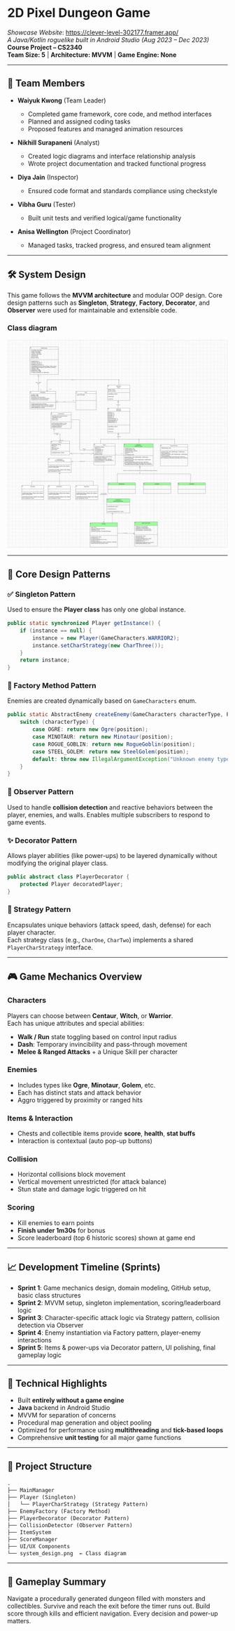 # 2D Pixel Dungeon Game

_Showcase Website_: https://clever-level-302177.framer.app/  
_A Java/Kotlin roguelike built in Android Studio (Aug 2023 – Dec 2023)_  
**Course Project – CS2340**  
**Team Size: 5** | **Architecture: MVVM** | **Game Engine: None**

---

## 👥 Team Members

- **Waiyuk Kwong** (Team Leader)  
  - Completed game framework, core code, and method interfaces  
  - Planned and assigned coding tasks  
  - Proposed features and managed animation resources

- **Nikhill Surapaneni** (Analyst)  
  - Created logic diagrams and interface relationship analysis  
  - Wrote project documentation and tracked functional progress

- **Diya Jain** (Inspector)  
  - Ensured code format and standards compliance using checkstyle

- **Vibha Guru** (Tester)  
  - Built unit tests and verified logical/game functionality

- **Anisa Wellington** (Project Coordinator)  
  - Managed tasks, tracked progress, and ensured team alignment

---

## 🛠️ System Design

This game follows the **MVVM architecture** and modular OOP design. Core design patterns such as **Singleton**, **Strategy**, **Factory**, **Decorator**, and **Observer** were used for maintainable and extensible code.  

### Class diagram
![diagram](./system_design.png)

---

## 🧠 Core Design Patterns

### ✅ Singleton Pattern
Used to ensure the **Player class** has only one global instance.  
```java
public static synchronized Player getInstance() {
    if (instance == null) {
        instance = new Player(GameCharacters.WARRIOR2);
        instance.setCharStrategy(new CharThree());
    }
    return instance;
}
```

### 🧪 Factory Method Pattern
Enemies are created dynamically based on `GameCharacters` enum.  
```java
public static AbstractEnemy createEnemy(GameCharacters characterType, PointF position) {
    switch (characterType) {
        case OGRE: return new Ogre(position);
        case MINOTAUR: return new Minotaur(position);
        case ROGUE_GOBLIN: return new RogueGoblin(position);
        case STEEL_GOLEM: return new SteelGolem(position);
        default: throw new IllegalArgumentException("Unknown enemy type!");
    }
}
```

### 🔁 Observer Pattern
Used to handle **collision detection** and reactive behaviors between the player, enemies, and walls. Enables multiple subscribers to respond to game events.

### ✨ Decorator Pattern
Allows player abilities (like power-ups) to be layered dynamically without modifying the original player class.  
```java
public abstract class PlayerDecorator {
    protected Player decoratedPlayer;
}
```

### 🧠 Strategy Pattern
Encapsulates unique behaviors (attack speed, dash, defense) for each player character.  
Each strategy class (e.g., `CharOne`, `CharTwo`) implements a shared `PlayerCharStrategy` interface.

---

## 🎮 Game Mechanics Overview

### Characters
Players can choose between **Centaur**, **Witch**, or **Warrior**.  
Each has unique attributes and special abilities:
- **Walk / Run** state toggling based on control input radius
- **Dash**: Temporary invincibility and pass-through movement
- **Melee & Ranged Attacks** + a Unique Skill per character

### Enemies
- Includes types like **Ogre**, **Minotaur**, **Golem**, etc.
- Each has distinct stats and attack behavior
- Aggro triggered by proximity or ranged hits

### Items & Interaction
- Chests and collectible items provide **score**, **health**, **stat buffs**
- Interaction is contextual (auto pop-up buttons)

### Collision
- Horizontal collisions block movement
- Vertical movement unrestricted (for attack balance)
- Stun state and damage logic triggered on hit

### Scoring
- Kill enemies to earn points
- **Finish under 1m30s** for bonus
- Score leaderboard (top 6 historic scores) shown at game end

---

## 📈 Development Timeline (Sprints)

- **Sprint 1**: Game mechanics design, domain modeling, GitHub setup, basic class structures
- **Sprint 2**: MVVM setup, singleton implementation, scoring/leaderboard logic
- **Sprint 3**: Character-specific attack logic via Strategy pattern, collision detection via Observer
- **Sprint 4**: Enemy instantiation via Factory pattern, player-enemy interactions
- **Sprint 5**: Items & power-ups via Decorator pattern, UI polishing, final gameplay logic

---

## 🧪 Technical Highlights

- Built **entirely without a game engine**
- **Java** backend in Android Studio
- MVVM for separation of concerns
- Procedural map generation and object pooling
- Optimized for performance using **multithreading** and **tick-based loops**
- Comprehensive **unit testing** for all major game functions

---

## 📂 Project Structure

```
.
├── MainManager
├── Player (Singleton)
│   └── PlayerCharStrategy (Strategy Pattern)
├── EnemyFactory (Factory Method)
├── PlayerDecorator (Decorator Pattern)
├── CollisionDetector (Observer Pattern)
├── ItemSystem
├── ScoreManager
├── UI/UX Components
└── system_design.png  ← Class diagram
```

---

## 📌 Gameplay Summary

Navigate a procedurally generated dungeon filled with monsters and collectibles. Survive and reach the exit before the timer runs out. Build score through kills and efficient navigation. Every decision and power-up matters.
